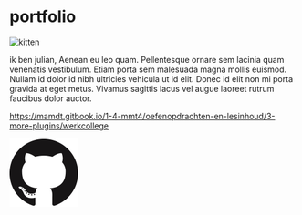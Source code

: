 # portfolio

![kitten](400.jpeg)

ik ben julian, Aenean eu leo quam. Pellentesque ornare sem lacinia quam venenatis vestibulum. Etiam porta sem malesuada magna mollis euismod. Nullam id dolor id nibh ultricies vehicula ut id elit. Donec id elit non mi porta gravida at eget metus. Vivamus sagittis lacus vel augue laoreet rutrum faucibus dolor auctor.

https://mamdt.gitbook.io/1-4-mmt4/oefenopdrachten-en-lesinhoud/3-more-plugins/werkcollege

[![profile](GitHub-Mark-120px-plus.png)](https://github.com/JuliandeMoor)
